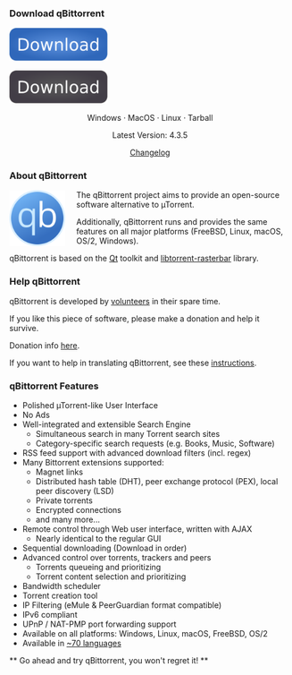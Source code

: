 <!-- ## qBittorrent: An Advanced BitTorrent Client -->
### Download qBittorrent
<!-- line #3 here, Download buttons light and dark-->
<a href="download.php"><img src="img/qb_download_button.svg" width=35% alt="download link" img style="margin:0px auto;" class="icon"/></a>

<a href="download.php"><img src="img/qb_download_button_dark.svg" width=35% alt="download link" img style="margin:0px auto;" class="icondark"/></a>

<p style="text-align: center;">Windows · MacOS · Linux · Tarball</p>
<p style="text-align: center;">Latest Version: 4.3.5</p>
<a href="news.php"><p style="text-align: center;">Changelog</p></a>


### About qBittorrent
<img src="img/qb_logo.svg" alt="download link" style="float: left; margin-right: 20px;margin-bottom: 5px; height: 100px;" img style="display: block;" class="icon2"/>
The qBittorrent project aims to provide an open-source software alternative to µTorrent.

Additionally, qBittorrent runs and provides the same features on all major platforms (FreeBSD, Linux, macOS, OS/2, Windows).

qBittorrent is based on the <a href="https://www.qt.io/" target="_blank">Qt</a> toolkit and <a href="https://www.libtorrent.org/" target="_blank">libtorrent-rasterbar</a> library.


### Help qBittorrent
qBittorrent is developed by [volunteers](team.php) in their spare time.

If you like this piece of software, please make a donation and help it survive.

Donation info [here](donate).

If you want to help in translating qBittorrent, see these <a href="http://wiki.qbittorrent.org/How-to-translate-qBittorrent" target="_blank">instructions</a>.


### qBittorrent Features
* Polished µTorrent-like User Interface
* No Ads
* Well-integrated and extensible Search Engine
  * Simultaneous search in many Torrent search sites
  * Category-specific search requests (e.g. Books, Music, Software)
* RSS feed support with advanced download filters (incl. regex)
* Many Bittorrent extensions supported:
  * Magnet links
  * Distributed hash table (DHT), peer exchange protocol (PEX), local peer discovery (LSD)
  * Private torrents
  * Encrypted connections
  * and many more...
* Remote control through Web user interface, written with AJAX
  * Nearly identical to the regular GUI
* Sequential downloading (Download in order)
* Advanced control over torrents, trackers and peers
  * Torrents queueing and prioritizing
  * Torrent content selection and prioritizing
* Bandwidth scheduler
* Torrent creation tool
* IP Filtering (eMule & PeerGuardian format compatible)
* IPv6 compliant
* UPnP / NAT-PMP port forwarding support
* Available on all platforms: Windows, Linux, macOS, FreeBSD, OS/2
* Available in <a href="https://www.transifex.com/sledgehammer999/qbittorrent/" target="_blank">~70 languages</a>

** Go ahead and try qBittorrent, you won't regret it! **
